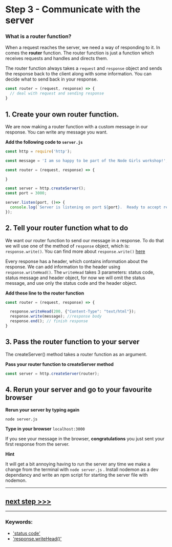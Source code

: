# Step 3 - Communicate with the server

### What is a router function?

When a request reaches the server, we need a way of responding to it. In comes the **router** function. The router function is just a function which receives requests and handles and directs them.

The router function always takes a `request` and `response` object and sends the response back to the client along with some information. You can decide what to send back in your response.

```js
const router = (request, response) => {
  // deal with request and sending response
}
```

## 1. Create your own router function.

We are now making a router function with a custom message in our response. You can write any message you want.

**Add the following code to `server.js`**


```js
const http = require('http');

const message = 'I am so happy to be part of the Node Girls workshop!';

const router = (request, response) => {

}

const server = http.createServer();
const port = 3000;

server.listen(port, ()=> {
  console.log(`Server is listening on port ${port}.  Ready to accept requests!`);
});


```

## 2. Tell your router function what to do

We want our router function to send our message in a response. To do that we will use one of the method of `response` object, which is: ```response.write()```. You can find more about `response.write()` [here](https://nodejs.org/dist/latest-v12.x/docs/api/http.html#http_response_write_chunk_encoding_callback)

Every response has a header, which contains information about the response. We can add information to the header using `response.writeHead()`. The `writeHead` takes 3 parameters: status code, status message and header object, for now we will omit the status message, and use only the status code and the header object.

**Add these line to the router function**

```js
const router = (request, response) => {

  response.writeHead(200, {"Content-Type": "text/html"});
  response.write(message); //response body
  response.end(); // finish response
}

```

## 3. Pass the router function to your server

The createServer() method takes a router function as an argument.

**Pass your router function to createServer method**

```js
const server = http.createServer(router);

```

## 4. Rerun your server and go to your favourite browser

**Rerun your server by typing again**


```
node server.js
```

**Type in your browser** `localhost:3000`

If you see your message in the browser, **congratulations** you just sent your first response from the server.

**Hint** 

It will get a bit annoying having to run the server any time we make a change from the terminal with `node server.js` .
Install nodemon as a dev dependancy and write an npm script for starting the server file with nodemon.

---

## [**next step >>>**](step04.md)
---
### Keywords:
* ['status code'](https://nodejs.org/en/docs/guides/anatomy-of-an-http-transaction/)
* ['response.writeHead()'](https://nodejs.org/api/http.html#http_response_writehead_statuscode_statusmessage_headers)
